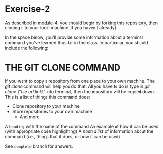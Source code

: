 # Exercise-2

As described in [module-4](https://github.com/INFO-201/m4-git-intro), you should begin by forking this repository, then cloning it to your local machine (if you haven't already).

In the space below, you'll provide some information about a terminal command you've learned thus far in the class. In particular, you should include the following:

THE GIT CLONE COMMAND
=====================
If you want to copy a repository from one place to your own machine. The _git clone_ command will help you do that. All you have to do is type in _git clone \”the url link\”_ into terminal, then the repository will be copied down. This is a list of things this command does:
* Clone repository to your machine
* Store repositories to your own machine
  + And more


A `heading` with the name of the command
An example of how it can be used (with appropriate code highlighting)
A _nested list_ of information about the command (i.e., things that it does, or how it can be used)

See `complete` branch for answers.
